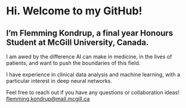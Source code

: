 # Hi. Welcome to my GitHub!

## I’m Flemming Kondrup, a final year Honours Student at McGill University, Canada.

I am awed by the difference AI can make in medicine, in the lives of patients, and want to push the boundaries of this field.

I have experience in clinical data analysis and machine learning, with a particular interest in deep neural networks.

Feel free to reach out if you have any questions or collaboration ideas! flemming.kondrup@mail.mcgill.ca

<!---
FlemmingKondrup/FlemmingKondrup is a ✨ special ✨ repository because its `README.md` (this file) appears on your GitHub profile.
You can click the Preview link to take a look at your changes.
--->
